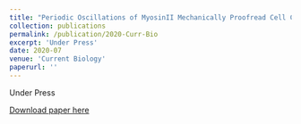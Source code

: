 ```yaml
---
title: "Periodic Oscillations of MyosinII Mechanically Proofread Cell Cell Connections to Ensure Robust Formation of the Cardiac Vessel"
collection: publications
permalink: /publication/2020-Curr-Bio
excerpt: 'Under Press'
date: 2020-07
venue: 'Current Biology'
paperurl: ''
---
```

Under Press

[Download paper here]()
